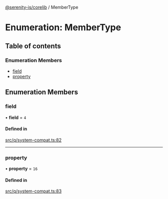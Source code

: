 [@serenity-is/corelib](../README.md) / MemberType

# Enumeration: MemberType

## Table of contents

### Enumeration Members

- [field](MemberType.md#field)
- [property](MemberType.md#property)

## Enumeration Members

### field

• **field** = ``4``

#### Defined in

[src/q/system-compat.ts:82](https://github.com/serenity-is/serenity/blob/master/packages/corelib/src/q/system-compat.ts#L82)

___

### property

• **property** = ``16``

#### Defined in

[src/q/system-compat.ts:83](https://github.com/serenity-is/serenity/blob/master/packages/corelib/src/q/system-compat.ts#L83)
